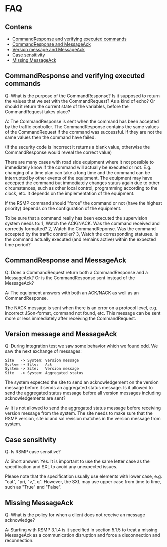 FAQ
===

Contens
-------
+ [CommandResponse and verifying executed commands](#1)
+ [CommandResponse and MessageAck](#2)
+ [Version message and MessageAck](#3)
+ [Case sensitivity](#4)
+ [Missing MessageAck](#5)

<a id="1"></a>
CommandResponse and verifying executed commands
-----------------------------------------------

Q: What is the purpose of the CommandResponse? Is it supposed to return the
values that we set with the CommandRequest? As a kind of echo? Or should it
return the current state of the variables, before the CommandRequest takes
place?

A: The CommandResponse is sent when the command has been accepted by the traffic
controller. The CommandResponse contains the same values of the CommandRequest
if the command was successful. If they are not the same values then the command
have failed.

(If the security code is incorrect it returns a blank value, otherwise the
CommandResponse would reveal the correct value)

There are many cases with road side equipment where it not possible to
immediately know if the command will actually be executed or not.
E.g. changing of a time plan can take a long time and the command can be
interrupted by other events of the equipment. The equipment may have accepted
the command but immediately changes status again due to other circumstances,
such as other local control, programming according to the clock, etc.
It depends on the implementation of the equipment.

If the RSMP command should "force" the command or not (have the highest
priority) depends on the configuration of the equipment.

To be sure that a command really has been executed the supervision system needs
to:
1, Watch the ACK/NACK. Was the command received and correctly formatted?
2, Watch the CommandReponse. Was the command accepted by the traffic controller?
3, Watch the corresponding statuses. Is the command actually executed (and
   remains active) within the expected time period?

<a id="2"></a>
CommandResponse and MessageAck
------------------------------

Q: Does a CommandRequest return both a CommandResponse and a MessageAck?
Or is the CommandResponse sent instead of the MessageAck?

A: The equipment answers with both an ACK/NACK as well as an CommandResponse.

The NACK message is sent when there is an error on a protocol level, e.g.
incorrect JSon-format, command not found, etc. This message can be sent more or
less immediately after receiving the CommandRequest.

<a id="3"></a>
Version message and MessageAck
------------------------------

Q: During integration test we saw some behavior which we found odd. We saw the
next exchange of messages:
```
Site   -> System: Version message
System -> Site:   Ack
System -> Site:   Version message
Site   -> System: Aggregated status
```

The system expected the site to send an acknowledgement on the version message
before it sends an aggregated status message. Is it allowed to send the
aggregated status message before all version messages including acknowledgements
are sent?

A: It is not allowed to send the aggregated status message before receiving
version message from the system. The site needs to make sure that the RSMP
version, site id and sxl revision matches in the version message from system.

<a id="4"></a>
Case sensitivity
----------------
Q: Is RSMP case sensitive?

A: Short answer: Yes. It is important to use the same letter case as the
specification and SXL to avoid any unexpected issues.

Please note that the specification usually use elements with lower case,
e.g. "cat", "pri, "v,", q". However, the SXL may use upper case from time to
time, such as "True" and "False".

<a id="5"></a>
Missing MessageAck
------------------
Q: What is the policy for when a client does not receive an message acknowledge?

A: Starting with RSMP 3.1.4 is it specified in section 5.1.5 to treat a
missing MessageAck as a communication disruption and force a disconnection and
reconnection.
